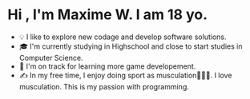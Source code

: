 

# Hi , I'm Maxime W. I am 18 yo.

- 💡  I like to explore new codage and develop software solutions.
- 🎓  I'm currently studying in Highschool and close to start studies in Computer Science.
- 🌱  I'm on track for learning more game developement.
- ✍️  In my free time, I enjoy doing sport as musculation🏋🏼‍♂️. I love musculation. This is my passion with programming.

